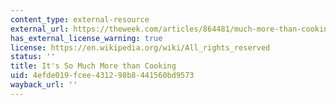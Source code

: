 ```yaml
---
content_type: external-resource
external_url: https://theweek.com/articles/864481/much-more-than-cooking
has_external_license_warning: true
license: https://en.wikipedia.org/wiki/All_rights_reserved
status: ''
title: It's So Much More than Cooking
uid: 4efde019-fcee-4312-98b8-441560bd9573
wayback_url: ''
---
```

